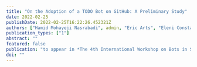 ```yaml
---
title: "On the Adoption of a TODO Bot on GitHub: A Preliminary Study"
date: 2022-02-25
publishDate: 2022-02-25T16:22:26.452321Z
authors: ["Hamid Mohayeji Nasrabadi", admin, "Eric Arts", "Eleni Constantinou", alexander-serebrenik]
publication_types: ["1"]
abstract: ""
featured: false
publication: "to appear in *The 4th International Workshop on Bots in Software Engineering (BotSE)*"
doi: ""
---
```

